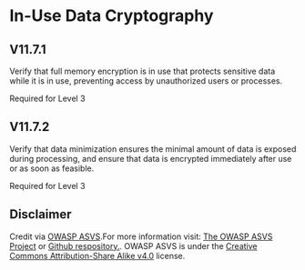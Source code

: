 # In-Use Data Cryptography
## V11.7.1
Verify that full memory encryption is in use that protects sensitive data while it is in use, preventing access by unauthorized users or processes.
Required for Level 3
## V11.7.2
Verify that data minimization ensures the minimal amount of data is exposed during processing, and ensure that data is encrypted immediately after use or as soon as feasible.
Required for Level 3
## Disclaimer
Credit via [OWASP ASVS](https://owasp.org/www-project-application-security-verification-standard/).For more information visit: [The OWASP ASVS Project](https://owasp.org/www-project-application-security-verification-standard/) or [Github respository.](https://github.com/OWASP/ASVS). OWASP ASVS is under the [Creative Commons Attribution-Share Alike v4.0](https://github.com/OWASP/ASVS/blob/v5.0.0/LICENSE.md) license.
